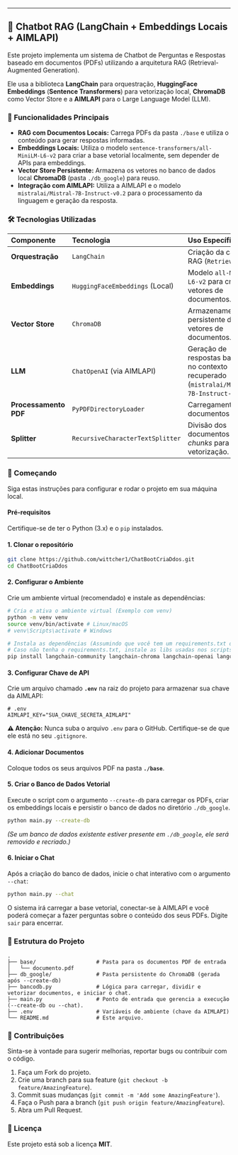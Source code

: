 

-----

## 🤖 Chatbot RAG (LangChain + Embeddings Locais + AIMLAPI)

Este projeto implementa um sistema de Chatbot de Perguntas e Respostas baseado em documentos (PDFs) utilizando a arquitetura RAG (Retrieval-Augmented Generation).

Ele usa a biblioteca **LangChain** para orquestração, **HuggingFace Embeddings** (**Sentence Transformers**) para vetorização local, **ChromaDB** como Vector Store e a **AIMLAPI** para o Large Language Model (LLM).

### 🌟 Funcionalidades Principais

  * **RAG com Documentos Locais:** Carrega PDFs da pasta `./base` e utiliza o conteúdo para gerar respostas informadas.
  * **Embeddings Locais:** Utiliza o modelo `sentence-transformers/all-MiniLM-L6-v2` para criar a base vetorial localmente, sem depender de APIs para embeddings.
  * **Vector Store Persistente:** Armazena os vetores no banco de dados local **ChromaDB** (pasta `./db_google`) para reuso.
  * **Integração com AIMLAPI:** Utiliza a AIMLAPI e o modelo `mistralai/Mistral-7B-Instruct-v0.2` para o processamento da linguagem e geração da resposta.

### 🛠️ Tecnologias Utilizadas

| Componente | Tecnologia | Uso Específico |
| :--- | :--- | :--- |
| **Orquestração** | `LangChain` | Criação da cadeia RAG (`RetrievalQA`). |
| **Embeddings** | `HuggingFaceEmbeddings` (Local) | Modelo `all-MiniLM-L6-v2` para criar vetores de documentos. |
| **Vector Store** | `ChromaDB` | Armazenamento persistente dos vetores de documentos. |
| **LLM** | `ChatOpenAI` (via AIMLAPI) | Geração de respostas baseadas no contexto recuperado (`mistralai/Mistral-7B-Instruct-v0.2`). |
| **Processamento PDF** | `PyPDFDirectoryLoader` | Carregamento dos documentos PDF. |
| **Splitter** | `RecursiveCharacterTextSplitter` | Divisão dos documentos em *chunks* para vetorização. |

### 🚀 Começando

Siga estas instruções para configurar e rodar o projeto em sua máquina local.

#### Pré-requisitos

Certifique-se de ter o Python (3.x) e o `pip` instalados.

#### 1\. Clonar o repositório

```bash
git clone https://github.com/wittcher1/ChatBootCriaDdos.git
cd ChatBootCriaDdos
```

#### 2\. Configurar o Ambiente

Crie um ambiente virtual (recomendado) e instale as dependências:

```bash
# Cria e ativa o ambiente virtual (Exemplo com venv)
python -m venv venv
source venv/bin/activate # Linux/macOS
# venv\Scripts\activate # Windows

# Instala as dependências (Assumindo que você tem um requirements.txt ou irá criá-lo)
# Caso não tenha o requirements.txt, instale as libs usadas nos scripts:
pip install langchain-community langchain-chroma langchain-openai langchain-huggingface pypdf python-dotenv
```

#### 3\. Configurar Chave de API

Crie um arquivo chamado **`.env`** na raiz do projeto para armazenar sua chave da AIMLAPI:

```
# .env
AIMLAPI_KEY="SUA_CHAVE_SECRETA_AIMLAPI"
```

**⚠️ Atenção:** Nunca suba o arquivo `.env` para o GitHub. Certifique-se de que ele está no seu `.gitignore`.

#### 4\. Adicionar Documentos

Coloque todos os seus arquivos PDF na pasta **`./base`**.

#### 5\. Criar o Banco de Dados Vetorial

Execute o script com o argumento `--create-db` para carregar os PDFs, criar os embeddings locais e persistir o banco de dados no diretório `./db_google`.

```bash
python main.py --create-db
```

*(Se um banco de dados existente estiver presente em `./db_google`, ele será removido e recriado.)*

#### 6\. Iniciar o Chat

Após a criação do banco de dados, inicie o chat interativo com o argumento `--chat`:

```bash
python main.py --chat
```

O sistema irá carregar a base vetorial, conectar-se à AIMLAPI e você poderá começar a fazer perguntas sobre o conteúdo dos seus PDFs. Digite `sair` para encerrar.

### 📂 Estrutura do Projeto

```
.
├── base/                   # Pasta para os documentos PDF de entrada
│   └── documento.pdf
├── db_google/              # Pasta persistente do ChromaDB (gerada após --create-db)
├── bancodb.py              # Lógica para carregar, dividir e vetorizar documentos, e iniciar o chat.
├── main.py                 # Ponto de entrada que gerencia a execução (--create-db ou --chat).
├── .env                    # Variáveis de ambiente (chave da AIMLAPI)
└── README.md               # Este arquivo.
```

### 🤝 Contribuições

Sinta-se à vontade para sugerir melhorias, reportar bugs ou contribuir com o código.

1.  Faça um Fork do projeto.
2.  Crie uma branch para sua feature (`git checkout -b feature/AmazingFeature`).
3.  Commit suas mudanças (`git commit -m 'Add some AmazingFeature'`).
4.  Faça o Push para a branch (`git push origin feature/AmazingFeature`).
5.  Abra um Pull Request.

### 📄 Licença

Este projeto está sob a licença **MIT**.
